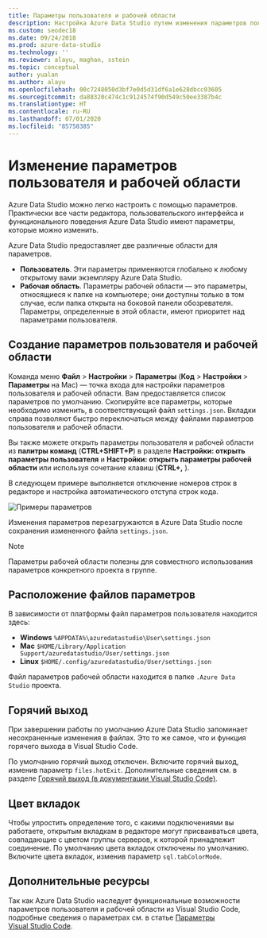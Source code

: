 ```yaml
---
title: Параметры пользователя и рабочей области
description: Настройка Azure Data Studio путем изменения параметров пользователя и рабочей области.
ms.custom: seodec18
ms.date: 09/24/2018
ms.prod: azure-data-studio
ms.technology: ''
ms.reviewer: alayu, maghan, sstein
ms.topic: conceptual
author: yualan
ms.author: alayu
ms.openlocfilehash: 00c7248050d3bf7e0d5d31df6a1e628dbcc03605
ms.sourcegitcommit: da88320c474c1c9124574f90d549c50ee3387b4c
ms.translationtype: HT
ms.contentlocale: ru-RU
ms.lasthandoff: 07/01/2020
ms.locfileid: "85758385"
---
```

# <a name="modify-user-and-workspace-settings"></a>Изменение параметров пользователя и рабочей области

Azure Data Studio можно легко настроить с помощью параметров. Практически все части редактора, пользовательского интерфейса и функционального поведения Azure Data Studio имеют параметры, которые можно изменить.

Azure Data Studio предоставляет две различные области для параметров.

* **Пользователь**. Эти параметры применяются глобально к любому открытому вами экземпляру Azure Data Studio.
* **Рабочая область**. Параметры рабочей области — это параметры, относящиеся к папке на компьютере; они доступны только в том случае, если папка открыта на боковой панели обозревателя. Параметры, определенные в этой области, имеют приоритет над параметрами пользователя.

## <a name="creating-user-and-workspace-settings"></a>Создание параметров пользователя и рабочей области

Команда меню **Файл** > **Настройки** > **Параметры** (**Код** > **Настройки** > **Параметры** на Mac) — точка входа для настройки параметров пользователя и рабочей области. Вам предоставляется список параметров по умолчанию. Скопируйте все параметры, которые необходимо изменить, в соответствующий файл `settings.json`. Вкладки справа позволяют быстро переключаться между файлами параметров пользователя и рабочей области.

Вы также можете открыть параметры пользователя и рабочей области из **палитры команд** (**CTRL+SHIFT+P**) в разделе **Настройки: открыть параметры пользователя** и **Настройки: открыть параметры рабочей области** или используя сочетание клавиш (**CTRL+,** ).

В следующем примере выполняется отключение номеров строк в редакторе и настройка автоматического отступа строк кода.

![Примеры параметров](media/settings/sample-settings.png)

Изменения параметров перезагружаются в Azure Data Studio после сохранения измененного файла `settings.json`.

> [!NOTE] 
> Параметры рабочей области полезны для совместного использования параметров конкретного проекта в группе.

## <a name="settings-file-locations"></a>Расположение файлов параметров

В зависимости от платформы файл параметров пользователя находится здесь:

* **Windows** `%APPDATA%\azuredatastudio\User\settings.json`
* **Mac** `$HOME/Library/Application Support/azuredatastudio/User/settings.json`
* **Linux** `$HOME/.config/azuredatastudio/User/settings.json`

Файл параметров рабочей области находится в папке `.Azure Data Studio` проекта.

## <a name="hot-exit"></a>Горячий выход

При завершении работы по умолчанию Azure Data Studio запоминает несохраненные изменения в файлах. Это то же самое, что и функция горячего выхода в Visual Studio Code.

По умолчанию горячий выход отключен. Включите горячий выход, изменив параметр `files.hotExit`. Дополнительные сведения см. в разделе [Горячий выход (в документации Visual Studio Code)](https://code.visualstudio.com/docs/editor/codebasics#_hot-exit).


## <a name="tab-color"></a>Цвет вкладок

Чтобы упростить определение того, с какими подключениями вы работаете, открытым вкладкам в редакторе могут присваиваться цвета, совпадающие с цветом группы серверов, к которой принадлежит соединение. По умолчанию цвета вкладок отключены по умолчанию. Включите цвета вкладок, изменив параметр `sql.tabColorMode`.

## <a name="additional-resources"></a>Дополнительные ресурсы

Так как Azure Data Studio наследует функциональные возможности параметров пользователя и рабочей области из Visual Studio Code, подробные сведения о параметрах см. в статье [Параметры Visual Studio Code](https://code.visualstudio.com/docs/getstarted/settings).
